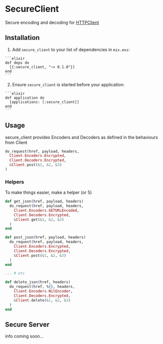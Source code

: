 # SecureClient

Secure encoding and decoding for [HTTPClient](https://github.com/asonix/http-client-elixir)

## Installation

  1. Add `secure_client` to your list of dependencies in `mix.exs`:

    ```elixir
    def deps do
      [{:secure_client, "~> 0.1.0"}]
    end
    ```

  2. Ensure `secure_client` is started before your application:

    ```elixir
    def application do
      [applications: [:secure_client]]
    end
    ```

## Usage

secure_client provides Encoders and Decoders as defined in the behaviours from Client

```elixir
do_request(href, payload, headers,
  Client.Encoders.Encrypted,
  Client.Decoders.Encrypted,
  &Client.post(&1, &2, &3)
)
```

### Helpers

To make things easier, make a helper (or 5)

```elixir
def get_json(href, payload, headers)
  do_request(href, payload, headers,
    Client.Encoders.GETURLEncoded,
    Client.Decoders.Encrypted,
    &Client.get(&1, &2, &3)
  )
end

def post_json(href, payload, headers)
  do_request(href, payload, headers,
    Client.Encoders.Encrypted,
    Client.Decoders.Encrypted,
    &Client.post(&1, &2, &3)
  )
end

... # etc

def delete_json(href, headers)
  do_request(href, %{}, headers,
    Client.Encoders.NilEncoder,
    Client.Decoders.Encrypted,
    &Client.delete(&1, &2, &3)
  )
end
```

## Secure Server

info coming soon...
